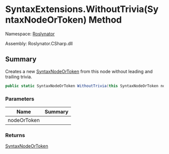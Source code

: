 # SyntaxExtensions\.WithoutTrivia\(SyntaxNodeOrToken\) Method

Namespace: [Roslynator](../../README.md)

Assembly: Roslynator\.CSharp\.dll

## Summary

Creates a new [SyntaxNodeOrToken](https://docs.microsoft.com/en-us/dotnet/api/microsoft.codeanalysis.syntaxnodeortoken) from this node without leading and trailing trivia\.

```csharp
public static SyntaxNodeOrToken WithoutTrivia(this SyntaxNodeOrToken nodeOrToken)
```

### Parameters

| Name | Summary |
| ---- | ------- |
| nodeOrToken | |

### Returns

[SyntaxNodeOrToken](https://docs.microsoft.com/en-us/dotnet/api/microsoft.codeanalysis.syntaxnodeortoken)

